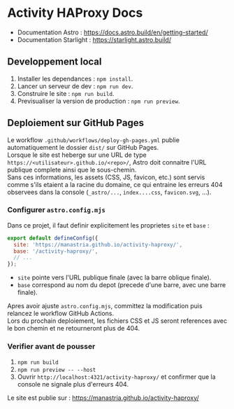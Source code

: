 # Activity HAProxy Docs

- Documentation Astro : <https://docs.astro.build/en/getting-started/>
- Documentation Starlight : <https://starlight.astro.build/>

## Developpement local

1. Installer les dependances : `npm install`.
2. Lancer un serveur de dev : `npm run dev`.
3. Construire le site : `npm run build`.
4. Previsualiser la version de production : `npm run preview`.

## Deploiement sur GitHub Pages

Le workflow `.github/workflows/deploy-gh-pages.yml` publie automatiquement le dossier `dist/` sur GitHub Pages.  
Lorsque le site est heberge sur une URL de type `https://<utilisateur>.github.io/<repo>/`, Astro doit connaitre l'URL publique complete ainsi que le sous-chemin.  
Sans ces informations, les assets (CSS, JS, favicon, etc.) sont servis comme s'ils etaient a la racine du domaine, ce qui entraine les erreurs 404 observees dans la console (`_astro/...`, `index....css`, `favicon.svg`, ...).

### Configurer `astro.config.mjs`

Dans ce projet, il faut definir explicitement les proprietes `site` et `base` :

```js
export default defineConfig({
  site: 'https://manastria.github.io/activity-haproxy/',
  base: '/activity-haproxy/',
  // ...
});
```

- `site` pointe vers l'URL publique finale (avec la barre oblique finale).
- `base` correspond au nom du depot (precede d'une barre, avec une barre finale).

Apres avoir ajuste `astro.config.mjs`, committez la modification puis relancez le workflow GitHub Actions.  
Lors du prochain deploiement, les fichiers CSS et JS seront references avec le bon chemin et ne retourneront plus de 404.

### Verifier avant de pousser

1. `npm run build`
2. `npm run preview -- --host`
3. Ouvrir `http://localhost:4321/activity-haproxy/` et confirmer que la console ne signale plus d'erreurs 404.

Le site est publie sur : <https://manastria.github.io/activity-haproxy/>
